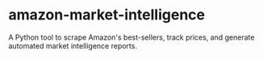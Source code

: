 # amazon-market-intelligence
A Python tool to scrape Amazon's best-sellers, track prices, and generate automated market intelligence reports.
